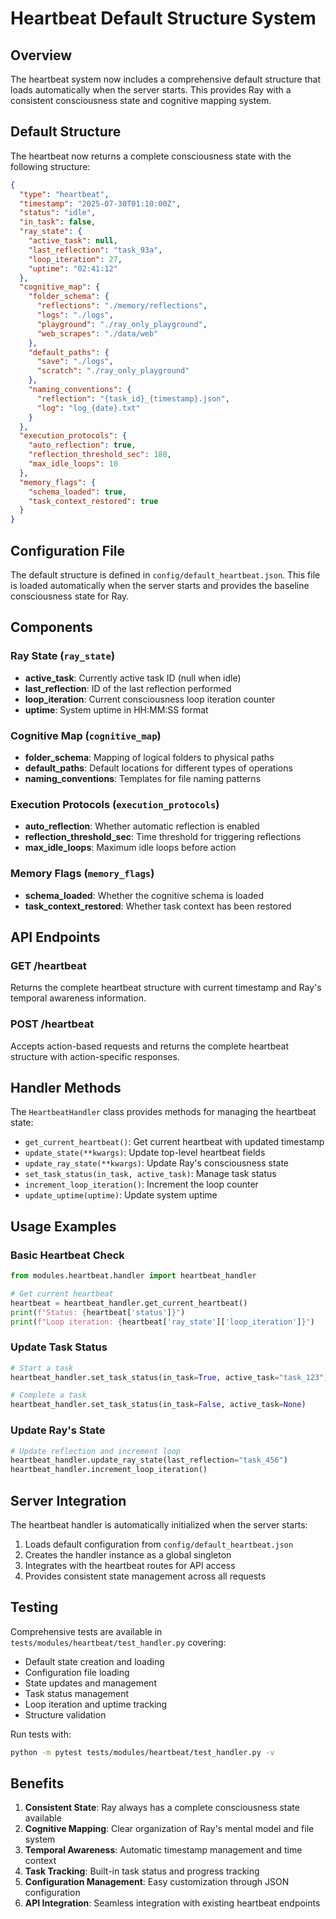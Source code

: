 # Heartbeat Default Structure System

## Overview

The heartbeat system now includes a comprehensive default structure that loads automatically when the server starts. This provides Ray with a consistent consciousness state and cognitive mapping system.

## Default Structure

The heartbeat now returns a complete consciousness state with the following structure:

```json
{
  "type": "heartbeat",
  "timestamp": "2025-07-30T01:10:00Z",
  "status": "idle",
  "in_task": false,
  "ray_state": {
    "active_task": null,
    "last_reflection": "task_93a",
    "loop_iteration": 27,
    "uptime": "02:41:12"
  },
  "cognitive_map": {
    "folder_schema": {
      "reflections": "./memory/reflections",
      "logs": "./logs",
      "playground": "./ray_only_playground",
      "web_scrapes": "./data/web"
    },
    "default_paths": {
      "save": "./logs",
      "scratch": "./ray_only_playground"
    },
    "naming_conventions": {
      "reflection": "{task_id}_{timestamp}.json",
      "log": "log_{date}.txt"
    }
  },
  "execution_protocols": {
    "auto_reflection": true,
    "reflection_threshold_sec": 180,
    "max_idle_loops": 10
  },
  "memory_flags": {
    "schema_loaded": true,
    "task_context_restored": true
  }
}
```

## Configuration File

The default structure is defined in `config/default_heartbeat.json`. This file is loaded automatically when the server starts and provides the baseline consciousness state for Ray.

## Components

### Ray State (`ray_state`)

- **active_task**: Currently active task ID (null when idle)
- **last_reflection**: ID of the last reflection performed
- **loop_iteration**: Current consciousness loop iteration counter
- **uptime**: System uptime in HH:MM:SS format

### Cognitive Map (`cognitive_map`)

- **folder_schema**: Mapping of logical folders to physical paths
- **default_paths**: Default locations for different types of operations
- **naming_conventions**: Templates for file naming patterns

### Execution Protocols (`execution_protocols`)

- **auto_reflection**: Whether automatic reflection is enabled
- **reflection_threshold_sec**: Time threshold for triggering reflections
- **max_idle_loops**: Maximum idle loops before action

### Memory Flags (`memory_flags`)

- **schema_loaded**: Whether the cognitive schema is loaded
- **task_context_restored**: Whether task context has been restored

## API Endpoints

### GET /heartbeat

Returns the complete heartbeat structure with current timestamp and Ray's temporal awareness information.

### POST /heartbeat

Accepts action-based requests and returns the complete heartbeat structure with action-specific responses.

## Handler Methods

The `HeartbeatHandler` class provides methods for managing the heartbeat state:

- `get_current_heartbeat()`: Get current heartbeat with updated timestamp
- `update_state(**kwargs)`: Update top-level heartbeat fields
- `update_ray_state(**kwargs)`: Update Ray's consciousness state
- `set_task_status(in_task, active_task)`: Manage task status
- `increment_loop_iteration()`: Increment the loop counter
- `update_uptime(uptime)`: Update system uptime

## Usage Examples

### Basic Heartbeat Check

```python
from modules.heartbeat.handler import heartbeat_handler

# Get current heartbeat
heartbeat = heartbeat_handler.get_current_heartbeat()
print(f"Status: {heartbeat['status']}")
print(f"Loop iteration: {heartbeat['ray_state']['loop_iteration']}")
```

### Update Task Status

```python
# Start a task
heartbeat_handler.set_task_status(in_task=True, active_task="task_123")

# Complete a task
heartbeat_handler.set_task_status(in_task=False, active_task=None)
```

### Update Ray's State

```python
# Update reflection and increment loop
heartbeat_handler.update_ray_state(last_reflection="task_456")
heartbeat_handler.increment_loop_iteration()
```

## Server Integration

The heartbeat handler is automatically initialized when the server starts:

1. Loads default configuration from `config/default_heartbeat.json`
2. Creates the handler instance as a global singleton
3. Integrates with the heartbeat routes for API access
4. Provides consistent state management across all requests

## Testing

Comprehensive tests are available in `tests/modules/heartbeat/test_handler.py` covering:

- Default state creation and loading
- Configuration file loading
- State updates and management
- Task status management
- Loop iteration and uptime tracking
- Structure validation

Run tests with:

```bash
python -m pytest tests/modules/heartbeat/test_handler.py -v
```

## Benefits

1. **Consistent State**: Ray always has a complete consciousness state available
2. **Cognitive Mapping**: Clear organization of Ray's mental model and file system
3. **Temporal Awareness**: Automatic timestamp management and time context
4. **Task Tracking**: Built-in task status and progress tracking
5. **Configuration Management**: Easy customization through JSON configuration
6. **API Integration**: Seamless integration with existing heartbeat endpoints

